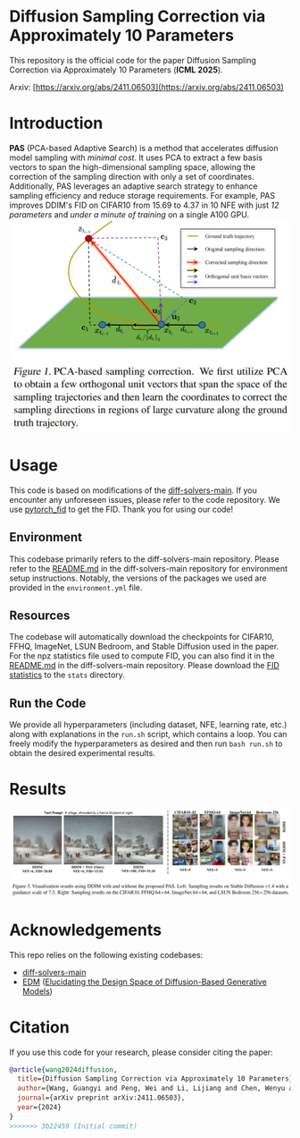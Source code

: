# Diffusion Sampling Correction via Approximately 10 Parameters
This repository is the official code for the paper Diffusion Sampling Correction via Approximately 10 Parameters (**ICML 2025**).

Arxiv: [https://arxiv.org/abs/2411.06503](https://arxiv.org/abs/2411.06503)

# Introduction
**PAS** (PCA-based Adaptive Search) is a method that accelerates diffusion model sampling with *minimal cost*. It uses PCA to extract a few basis vectors to span the high-dimensional sampling space, allowing the correction of the sampling direction with only a set of coordinates. Additionally, PAS leverages an adaptive search strategy to enhance sampling efficiency and reduce storage requirements. For example, PAS improves DDIM's FID on CIFAR10 from 15.69 to 4.37 in 10 NFE with just *12 parameters* and *under a minute of training* on a single A100 GPU.
![Alt text](assets/PAS.png)

# Usage
This code is based on modifications of the [diff-solvers-main](https://github.com/zju-pi/diff-sampler/tree/main/diff-solvers-main). If you encounter any unforeseen issues, please refer to the code repository. We use [pytorch_fid](https://github.com/mseitzer/pytorch-fid) to get the FID. Thank you for using our code!

## Environment
This codebase primarily refers to the diff-solvers-main repository. Please refer to the [README.md](https://github.com/zju-pi/diff-sampler/blob/main/diff-solvers-main/README.md) in the diff-solvers-main repository for environment setup instructions. Notably, the versions of the packages we used are provided in the `environment.yml` file.

## Resources
The codebase will automatically download the checkpoints for CIFAR10, FFHQ, ImageNet, LSUN Bedroom, and Stable Diffusion used in the paper. For the npz statistics file used to compute FID, you can also find it in the [README.md](https://github.com/zju-pi/diff-sampler/blob/main/diff-solvers-main/README.md) in the diff-solvers-main repository. Please download the [FID statistics](https://drive.google.com/drive/folders/1f8qf5qtUewCdDrkExK_Tk5-qC-fNPKpL) to the `stats` directory.

## Run the Code
We provide all hyperparameters (including dataset, NFE, learning rate, etc.) along with explanations in the `run.sh` script, which contains a loop. You can freely modify the hyperparameters as desired and then run `bash run.sh` to obtain the desired experimental results.

# Results
![Alt text](assets/Sampling_Results.png)

# Acknowledgements
This repo relies on the following existing codebases:
- [diff-solvers-main](https://github.com/zju-pi/diff-sampler/tree/main/diff-solvers-main)
- [EDM](https://github.com/NVlabs/edm) ([Elucidating the Design Space of Diffusion-Based Generative Models](https://arxiv.org/abs/2206.00364))

# Citation
If you use this code for your research, please consider citing the paper:

```bibtex
@article{wang2024diffusion,
  title={Diffusion Sampling Correction via Approximately 10 Parameters},
  author={Wang, Guangyi and Peng, Wei and Li, Lijiang and Chen, Wenyu and Cai, Yuren and Su, Songzhi},
  journal={arXiv preprint arXiv:2411.06503},
  year={2024}
}
>>>>>>> 3b22459 (Initial commit)

